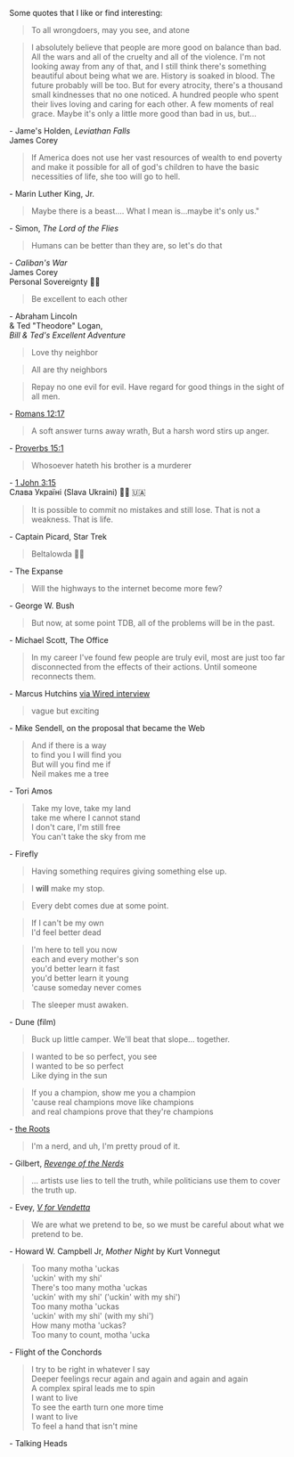 Some quotes that I like or find interesting:

<blockquote>To all wrongdoers, may you see, and atone</blockquote>

<blockquote>I absolutely believe that people are more good on balance than bad.  All the wars and all of the cruelty and all of the violence.  I'm not looking away from any of that, and I still think there's something beautiful about being what we are.  History is soaked in blood.  The future probably will be too.  But for every atrocity, there's a thousand small kindnesses that no one noticed.  A hundred people who spent their lives loving and caring for each other.  A few moments of real grace.  Maybe it's only a little more good than bad in us, but…</blockquote>
<div class="attribution">- Jame's Holden, <i>Leviathan Falls</i><br />James Corey</div>

<blockquote>If America does not use her vast resources of wealth to end poverty and make it possible for all of god's children to have the basic necessities of life, she too will go to hell.</blockquote>
<div class="attribution">- Marin Luther King, Jr.</div>

<blockquote>Maybe there is a beast.…  What I mean is…maybe it's only us."</blockquote>
<div class="attribution">- Simon, <i>The Lord of the Flies</i></div>

<blockquote>Humans can be better than they are, so let's do that</blockquote>
<div class="attribution">- <i>Caliban's War</i><br />James Corey</div>

<div>Personal Sovereignty ✊🏻</div>

<blockquote>Be excellent to each other</blockquote>
<div class="attribution">- Abraham Lincoln<br /> &amp; Ted "Theodore" Logan,<br /> <i>Bill &amp; Ted's Excellent Adventure</i></div>

<blockquote>Love thy neighbor</blockquote>

<blockquote>All are thy neighbors</blockquote>

<blockquote>Repay no one evil for evil. Have regard for good things in the sight of all men.</blockquote>
<div class="attribution">- <a href="https://biblehub.com/romans/12-17.htm">Romans 12:17</a></div>

<blockquote>A soft answer turns away wrath, But a harsh word stirs up anger.</blockquote>
<div class="attribution">- <a href="https://biblehub.com/proverbs/15-1.htm">Proverbs 15:1</a></div>

<blockquote>Whosoever hateth his brother is a murderer</blockquote>
<div class="attribution">- <a href="https://biblehub.com/kjv/1_john/3-15.htm">1 John 3:15</a></div>

<div>Слава Україні (Slava Ukraini) ✊🏻 🇺🇦</div>

<blockquote>It is possible to commit no mistakes and still lose.  That is not a weakness.  That is life.</blockquote>
<div class="attribution">- Captain Picard, Star Trek</div>

<blockquote>Beltalowda ✊🏻</blockquote>
<div class="attribution">- The Expanse</div>

<blockquote>Will the highways to the internet become more few?</blockquote>
<div class="attribution">- George W. Bush</div>

<blockquote>But now, at some point TDB, all of the problems will be in the past.</blockquote>
<div class="attribution">- Michael Scott, The Office</div>

<blockquote>In my career I've found few people are truly evil, most are just too far disconnected from the effects of their actions. Until someone reconnects them.</blockquote>
<div class="attribution">- Marcus Hutchins <a href="https://www.wired.com/story/confessions-marcus-hutchins-hacker-who-saved-the-internet/">via Wired interview</a></div>

<blockquote>vague but exciting</blockquote>
<div class="attribution">- Mike Sendell, on the proposal that became the Web</div>

<blockquote>And if there is a way<br />
to find you I will find you<br />
But will you find me if<br />
Neil makes me a tree</blockquote>
<div class="attribution">- Tori Amos</div>

<blockquote>Take my love, take my land<br />
take me where I cannot stand<br />
I don't care, I'm still free<br />
You can't take the sky from me
</blockquote>
<div class="attribution">- Firefly</div>

<blockquote>Having something requires giving something else up.</blockquote>

<blockquote>I <strong>will</strong> make my stop.</blockquote>

<blockquote>Every debt comes due at some point.</blockquote>

<blockquote>If I can't be my own<br />I'd feel better dead</blockquote>

<blockquote>I'm here to tell you now<br />
each and every mother's son<br />
you'd better learn it fast<br />
you'd better learn it young<br />
'cause someday never comes</blockquote>

<blockquote>The sleeper must awaken.</blockquote>
<div class="attribution">- Dune (film)</div>

<!--better off dead-->
<blockquote>Buck up little camper.  We'll beat that slope… together.</blockquote>

<!--cranberries-->
<blockquote>
	I wanted to be so perfect, you see
	<br />I wanted to be so perfect
	<br />Like dying in the sun
</blockquote>

<blockquote>If you a champion, show me you a champion<br />
'cause real champions move like champions<br />
and real champions prove that they're champions</blockquote>
<div class="attribution">- <a href="https://www.youtube.com/watch?v=86g7YD1AiQ8">the Roots</a></div>

<blockquote>I'm a nerd, and uh, I'm pretty proud of it.</blockquote>
<div class="attribution">- Gilbert, <a href="https://www.imdb.com/title/tt0088000/"><i>Revenge of the Nerds</i></a></div>

<blockquote>… artists use lies to tell the truth, while politicians use them to cover the truth up.</blockquote>
<div class="attribution">- Evey, <a href="https://www.imdb.com/title/tt0434409/"><i>V for Vendetta</i></a></div>

<blockquote>We are what we pretend to be, so we must be careful about what we pretend to be.</blockquote>
<div class="attribution">- Howard W. Campbell Jr, <i>Mother Night</i> by Kurt Vonnegut</div>

<blockquote>Too many motha 'uckas<br />
'uckin' with my shi'<br />
There's too many motha 'uckas<br />
'uckin' with my shi' ('uckin' with my shi')<br />
Too many motha 'uckas<br />
'uckin' with my shi' (with my shi')<br />
How many motha 'uckas?<br />
Too many to count, motha 'ucka
</blockquote>
<div class="attribution">- Flight of the Conchords</div>

<blockquote>I try to be right in whatever I say<br />
Deeper feelings recur again and again and again and again<br />
A complex spiral leads me to spin<br />
I want to live<br />
To see the earth turn one more time<br />
I want to live<br />
To feel a hand that isn't mine
</blockquote>
<div class="attribution">- Talking Heads</div>
